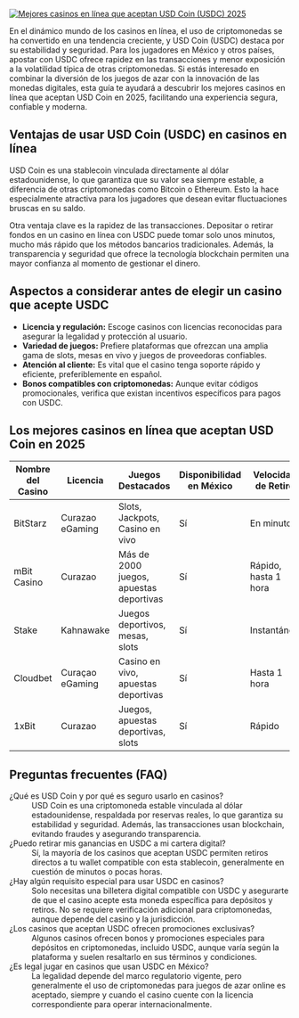 [![Mejores casinos en línea que aceptan USD Coin (USDC) 2025](https://123-caf.pages.dev/gitsignup.png)](https://vrmoo.ru/Bt82HjjY)

<p>En el dinámico mundo de los casinos en línea, el uso de criptomonedas se ha convertido en una tendencia creciente, y USD Coin (USDC) destaca por su estabilidad y seguridad. Para los jugadores en México y otros países, apostar con USDC ofrece rapidez en las transacciones y menor exposición a la volatilidad típica de otras criptomonedas. Si estás interesado en combinar la diversión de los juegos de azar con la innovación de las monedas digitales, esta guía te ayudará a descubrir los mejores casinos en línea que aceptan USD Coin en 2025, facilitando una experiencia segura, confiable y moderna.</p>  <h2>Ventajas de usar USD Coin (USDC) en casinos en línea</h2> <p>USD Coin es una stablecoin vinculada directamente al dólar estadounidense, lo que garantiza que su valor sea siempre estable, a diferencia de otras criptomonedas como Bitcoin o Ethereum. Esto la hace especialmente atractiva para los jugadores que desean evitar fluctuaciones bruscas en su saldo.</p> <p>Otra ventaja clave es la rapidez de las transacciones. Depositar o retirar fondos en un casino en línea con USDC puede tomar solo unos minutos, mucho más rápido que los métodos bancarios tradicionales. Además, la transparencia y seguridad que ofrece la tecnología blockchain permiten una mayor confianza al momento de gestionar el dinero.</p>  <h2>Aspectos a considerar antes de elegir un casino que acepte USDC</h2> <ul> <li><strong>Licencia y regulación:</strong> Escoge casinos con licencias reconocidas para asegurar la legalidad y protección al usuario.</li> <li><strong>Variedad de juegos:</strong> Prefiere plataformas que ofrezcan una amplia gama de slots, mesas en vivo y juegos de proveedoras confiables.</li> <li><strong>Atención al cliente:</strong> Es vital que el casino tenga soporte rápido y eficiente, preferiblemente en español.</li> <li><strong>Bonos compatibles con criptomonedas:</strong> Aunque evitar códigos promocionales, verifica que existan incentivos específicos para pagos con USDC.</li> </ul>  <h2>Los mejores casinos en línea que aceptan USD Coin en 2025</h2> <table> <thead> <tr> <th>Nombre del Casino</th> <th>Licencia</th> <th>Juegos Destacados</th> <th>Disponibilidad en México</th> <th>Velocidad de Retiro</th> </tr> </thead> <tbody> <tr> <td>BitStarz</td> <td>Curazao eGaming</td> <td>Slots, Jackpots, Casino en vivo</td> <td>Sí</td> <td>En minutos</td> </tr> <tr> <td>mBit Casino</td> <td>Curazao</td> <td>Más de 2000 juegos, apuestas deportivas</td> <td>Sí</td> <td>Rápido, hasta 1 hora</td> </tr> <tr> <td>Stake</td> <td>Kahnawake</td> <td>Juegos deportivos, mesas, slots</td> <td>Sí</td> <td>Instantáneo</td> </tr> <tr> <td>Cloudbet</td> <td>Curaçao eGaming</td> <td>Casino en vivo, apuestas deportivas</td> <td>Sí</td> <td>Hasta 1 hora</td> </tr> <tr> <td>1xBit</td> <td>Curazao</td> <td>Juegos, apuestas deportivas, slots</td> <td>Sí</td> <td>Rápido</td> </tr> </tbody> </table>  <h2>Preguntas frecuentes (FAQ)</h2> <dl> <dt>¿Qué es USD Coin y por qué es seguro usarlo en casinos?</dt> <dd>USD Coin es una criptomoneda estable vinculada al dólar estadounidense, respaldada por reservas reales, lo que garantiza su estabilidad y seguridad. Además, las transacciones usan blockchain, evitando fraudes y asegurando transparencia.</dd>  <dt>¿Puedo retirar mis ganancias en USDC a mi cartera digital?</dt> <dd>Sí, la mayoría de los casinos que aceptan USDC permiten retiros directos a tu wallet compatible con esta stablecoin, generalmente en cuestión de minutos o pocas horas.</dd>  <dt>¿Hay algún requisito especial para usar USDC en casinos?</dt> <dd>Solo necesitas una billetera digital compatible con USDC y asegurarte de que el casino acepte esta moneda específica para depósitos y retiros. No se requiere verificación adicional para criptomonedas, aunque depende del casino y la jurisdicción.</dd>  <dt>¿Los casinos que aceptan USDC ofrecen promociones exclusivas?</dt> <dd>Algunos casinos ofrecen bonos y promociones especiales para depósitos en criptomonedas, incluido USDC, aunque varía según la plataforma y suelen resaltarlo en sus términos y condiciones.</dd>  <dt>¿Es legal jugar en casinos que usan USDC en México?</dt> <dd>La legalidad depende del marco regulatorio vigente, pero generalmente el uso de criptomonedas para juegos de azar online es aceptado, siempre y cuando el casino cuente con la licencia correspondiente para operar internacionalmente.</dd> </dl>
